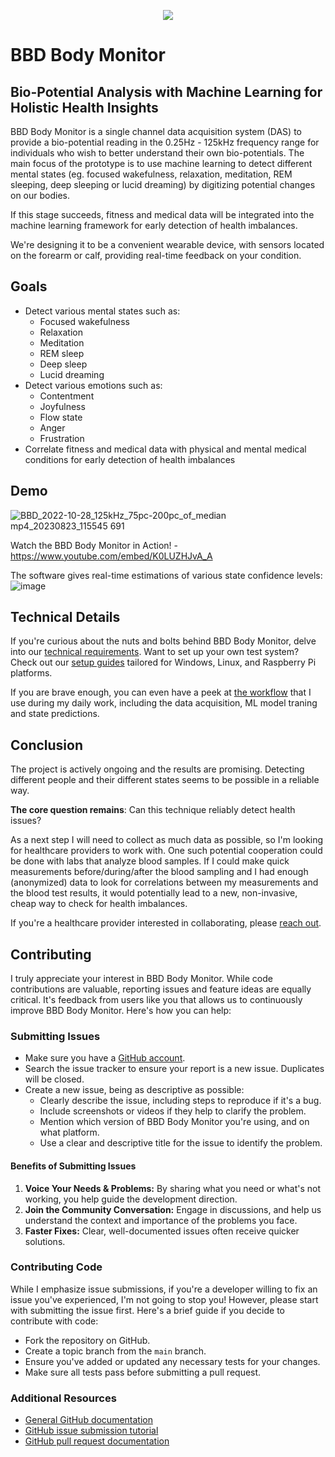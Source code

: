 <p align="center">
  <img src="https://github.com/andrasfuchs/BioBalanceDetector/blob/master/Business/Branding/Logos/BioBalanceDetectorLogo_810x275.png"/>
</p>

# BBD Body Monitor

## Bio-Potential Analysis with Machine Learning for Holistic Health Insights

BBD Body Monitor is a single channel data acquisition system (DAS) to provide a bio-potential reading in the 0.25Hz - 125kHz frequency range for individuals who wish to better understand their own bio-potentials. The main focus of the prototype is to use machine learning to detect different mental states (eg. focused wakefulness, relaxation, meditation, REM sleeping, deep sleeping or lucid dreaming) by digitizing potential changes on our bodies. 

If this stage succeeds, fitness and medical data will be integrated into the machine learning framework for early detection of health imbalances. 

We're designing it to be a convenient wearable device, with sensors located on the forearm or calf, providing real-time feedback on your condition. 

## Goals
- Detect various mental states such as:
  - Focused wakefulness
  - Relaxation
  - Meditation
  - REM sleep
  - Deep sleep
  - Lucid dreaming
- Detect various emotions such as:
  - Contentment
  - Joyfulness
  - Flow state
  - Anger
  - Frustration
- Correlate fitness and medical data with physical and mental medical conditions for early detection of health imbalances

## Demo

![BBD_2022-10-28_125kHz_75pc-200pc_of_median mp4_20230823_115545 691](https://github.com/Bio-Balance-Detector/bbd-p08-body-monitor/assets/910321/b6a4ee24-2dd2-40be-9f3b-c6fce88d172c)

Watch the BBD Body Monitor in Action! - https://www.youtube.com/embed/K0LUZHJvA_A

The software gives real-time estimations of various state confidence levels:
![image](https://user-images.githubusercontent.com/910321/171152444-69388f52-aa0c-4665-8ef3-1c761da85a11.png)

## Technical Details

If you're curious about the nuts and bolts behind BBD Body Monitor, delve into our [technical requirements](/Documentation/TechnicalRequirements.md). Want to set up your own test system? Check out our [setup guides](/Documentation/Setup.md) tailored for Windows, Linux, and Raspberry Pi platforms.

If you are brave enough, you can even have a peek at [the workflow](/Documentation/Workflow.md) that I use during my daily work, including the data acquisition, ML model traning and state predictions.
 
## Conclusion

The project is actively ongoing and the results are promising. Detecting different people and their different states seems to be possible in a reliable way. 

**The core question remains**: Can this technique reliably detect health issues?

As a next step I will need to collect as much data as possible, so I'm looking for healthcare providers to work with. One such potential cooperation could be done with labs that analyze blood samples. If I could make quick measurements before/during/after the blood sampling and I had enough (anonymized) data to look for correlations between my measurements and the blood test results, it would potentially lead to a new, non-invasive, cheap way to check for health imbalances.

If you're a healthcare provider interested in collaborating, please [reach out](mailto:info@biobalancedetector.com).

## Contributing

I truly appreciate your interest in BBD Body Monitor. While code contributions are valuable, reporting issues and feature ideas are equally critical. It's feedback from users like you that allows us to continuously improve BBD Body Monitor. Here's how you can help:

### Submitting Issues

* Make sure you have a [GitHub account](https://github.com/signup/free).
* Search the issue tracker to ensure your report is a new issue. Duplicates will be closed.
* Create a new issue, being as descriptive as possible:
  * Clearly describe the issue, including steps to reproduce if it's a bug.
  * Include screenshots or videos if they help to clarify the problem.
  * Mention which version of BBD Body Monitor you're using, and on what platform.
  * Use a clear and descriptive title for the issue to identify the problem.

#### Benefits of Submitting Issues

1. **Voice Your Needs & Problems:** By sharing what you need or what's not working, you help guide the development direction.
2. **Join the Community Conversation:** Engage in discussions, and help us understand the context and importance of the problems you face.
3. **Faster Fixes:** Clear, well-documented issues often receive quicker solutions.

### Contributing Code

While I emphasize issue submissions, if you're a developer willing to fix an issue you've experienced, I'm not going to stop you! However, please start with submitting the issue first. Here's a brief guide if you decide to contribute with code:

* Fork the repository on GitHub.
* Create a topic branch from the `main` branch.
* Ensure you've added or updated any necessary tests for your changes.
* Make sure all tests pass before submitting a pull request.

### Additional Resources

* [General GitHub documentation](https://help.github.com/)
* [GitHub issue submission tutorial](https://help.github.com/articles/creating-an-issue/)
* [GitHub pull request documentation](https://help.github.com/send-pull-requests/)
